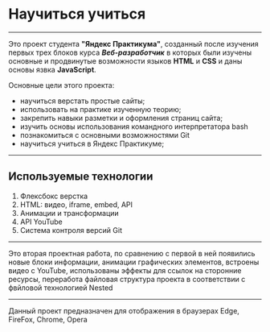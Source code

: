 # Научиться учиться
_________
Это проект студента **"Яндекс Практикума"**, созданный после изучения первых трех блоков курса *__Веб-разработчик__* 
в которых были изучены основные и продвинутые возможности языков **HTML** и **CSS** и даны основы язвка **JavaScript**.

Основные цели этого проекта:
* научиться верстать простые сайты;
* использовать на практике изученную теорию;
* закрепить навыки разметки и оформления страниц сайта;
* изучить основы использования командного интерпретатора bash
* познакомиться с основными возможностями Git
* научиться учиться в Яндекс Практикуме;

_________
## Используемые технологии 
1. Флексбокс верстка
2. HTML: видео, iframe, embed, API
3. Анимации и трансформации
4. API YouTube
5. Система контроля версий Git 
__________

Это вторая проектная работа, по сравнению с первой в ней появились новые блоки информации, анимации графических элементов, встроены 
видео с YouTube, использованы эффекты для ссылок на сторонние ресурсы, переработа файловая структура проекта в соответствии с 
фвйловой технологией Nested
___________

Данный проект предназначен для отображения в браузерах Edge, FireFox, Chrome, Opera
